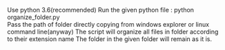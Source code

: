 Use python 3.6(recommended)
Run the given python file : python organize_folder.py <br>
Pass the path of folder directly copying from windows explorer or linux command line(anyway)
The script will organize all files in folder according to their extension name
The folder in the given folder will remain as it is.

